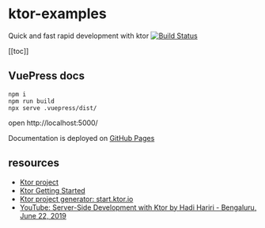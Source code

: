 # ktor-examples
Quick and fast rapid development with ktor [![Build Status](https://travis-ci.org/daggerok/ktor-examples.svg?branch=master)](https://travis-ci.org/daggerok/ktor-examples)

[[toc]]

<!--
## Table of Content

* [VuePress docs](#vuepress-docs)
-->

## VuePress docs

```shell script
npm i
npm run build
npx serve .vuepress/dist/
```

open http://localhost:5000/

Documentation is deployed on [GitHub Pages](https://daggerok.github.io/ktor-examples/)

## resources

* [Ktor project](https://ktor.io)
* [Ktor Getting Started](https://ktor.io/quickstart/index.html)
* [Ktor project generator: start.ktor.io](https://start.ktor.io)
* [YouTube: Server-Side Development with Ktor by Hadi Hariri - Bengaluru, June 22, 2019](https://www.youtube.com/watch?v=Y4kyTpi_qO4)
